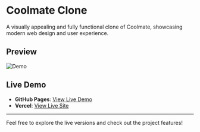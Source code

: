 # Coolmate Clone

A visually appealing and fully functional clone of Coolmate, showcasing modern web design and user experience.

## Preview

![Demo](./demo.png)

## Live Demo

- **GitHub Pages**: [View Live Demo](https://nguyenvanduydev001.github.io/coolmate-clone/)
- **Vercel**: [View Live Site](https://coolmate-clone-alpha.vercel.app/)

---

Feel free to explore the live versions and check out the project features!
